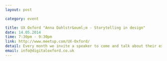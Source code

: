 ```yaml
---
layout: post

category: event

title: UX Oxford "Anna Dahlstr&ouml;m - Storytelling in design"
date: 14.05.2014
time: 7:30pm - 9:30pm
link: http://www.meetup.com/UX-Oxford/
detail: Every month we invite a speaker to come and talk about their experience using UX principles in their design projects. It is a relaxing and informal atmosphere. Come and join us for drinks, meet up with peers and listen to inspiring talks. Speaker - Anna Dahlström.
email: info@digitaloxford.co.uk
---
```

